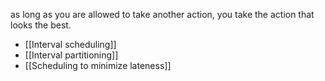 as long as you are allowed to take another action, you take the action that looks the best.


- [[Interval scheduling]]
- [[Interval partitioning]]
- [[Scheduling to minimize lateness]]



